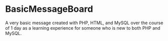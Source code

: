 BasicMessageBoard
=================

A very basic message created with PHP, HTML, and MySQL over the course of 1 day as a learning experience for someone who is new to both PHP and MySQL.
